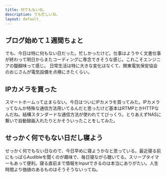 ```yaml
---
title: 何でもない日。
description: でも忙しい日。
layout: default_
---
```


## ブログ始めて１週間ちょと
でも、今日は特に何もない日だった。忙しかったけど。仕事はようやく文書仕事が終わって明日からまたコーディングに専念できそうな感じ。これこそエンジニアの醍醐味って感じ。
日常生活は特に大きな変化はなくて、関東電気保安協会のおじさんが電気設備を点検にきたくらい。

## IPカメラを買った
スマートホームって止まらない。今日はついにIPカメラを買ってみた。IPカメラってなんか特殊な通信方法用いてるんだと思ったけど基本はRTMPとかHTTPなんだね。結構スタンダードな通信方法が使われててびっくり。とりあえずNASに繋いで自動録画入れたりとかそういったことをしてみた。

## せっかく何でもない日だし寝よう
せっかく何でもない日なので、今日早めに寝ようかなと思っている。最近寝る前にもっぱらAudibleを聞くのが趣味で、毎日寝ながら聴いてる。スリープタイマーもあって便利。寝る直前まで情報をInputできるのは本当にありがたい。人生時間より価値のあるものはそうそうないってね。